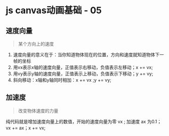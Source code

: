 # js canvas动画基础 - 05

## 速度向量
> 某个方向上的速度

1. 速度向量的意义在于：当你知道物体现在的位置，方向和速度就知道物体下一帧的坐标
2. 用vx表示x轴的速度向量，正值表示右移动，负值表示左移动；x += vx;
3. 用vy表示y轴的速度向量，正值表示上移动，负值表示下移动；y += vy;
4. 斜向移动：x轴和y轴同时相加：x += vx ;y += vy;

## 加速度
> 改变物体速度的力量

纯代码就是增加速度向量上的数值，开始的速度向量为零 vx ; 加速度 ax 为0.1；vx += ax；x += vx;